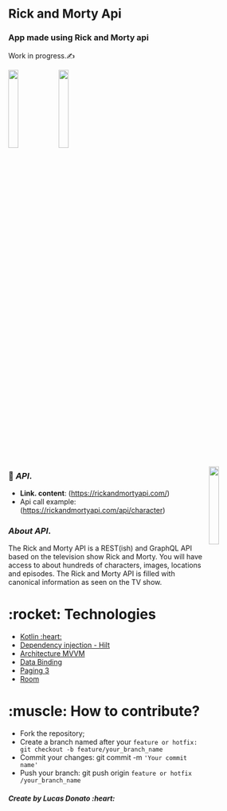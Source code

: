 ### **<h2>Rick and Morty Api</h2>**

### **App made using Rick and Morty api**
Work in progress.:writing_hand:


<img src="https://user-images.githubusercontent.com/47648982/156233229-197b6f4c-c77d-4165-b870-4cbe9a20df67.png" width="20%" style="max-width:40%;"/><img src="https://user-images.githubusercontent.com/47648982/156233230-e3a06d9c-4d7c-4987-b272-4b267f896975.png" width="20%" style="max-width:40%;"/> 

<p><a target="_blank" rel="noopener noreferrer" href="https://user-images.githubusercontent.com/47648982/156235694-a701762f-21fb-4e61-aa4b-03c18bb476ab.gif"><img src="https://user-images.githubusercontent.com/47648982/156235694-a701762f-21fb-4e61-aa4b-03c18bb476ab.gif" align="right" width="20%" style="max-width:100%;"></a></p>


### :page_with_curl: *API*.  
- **Link. content**: (https://rickandmortyapi.com/)
- Api call example: (https://rickandmortyapi.com/api/character) 

### *About API*. 
<p>The Rick and Morty API is a REST(ish) and GraphQL API based on the television show Rick and Morty. You will have access to about hundreds of characters, images, locations and episodes. The Rick and Morty API is filled with canonical information as seen on the TV show.</p>

<h1>:rocket: Technologies</h1>  

<ul>
  <li><a href="https://developer.android.com/kotlin?hl=pt" rel="nofollow"> Kotlin :heart: </a></li>
  <li><a href="https://developer.android.com/training/dependency-injection/hilt-android" rel="nofollow">Dependency injection - Hilt</a></li>
  <li><a href="https://developer.android.com/jetpack/guide?hl=pt-br" rel="nofollow">Architecture MVVM</a></li>
  <li><a href="https://developer.android.com/topic/libraries/data-binding?hl=pt-br" rel="nofollow">Data Binding</a></li>
  <li><a href="https://developer.android.com/topic/libraries/architecture/paging/v3-overview" rel="nofollow">Paging 3</a></li>
   <li><a href="https://developer.android.com/jetpack/androidx/releases/room?gclid=CjwKCAiApfeQBhAUEiwA7K_UH253BmKeDQkViN8W4DcKXAsO7TsEilxpbkSb8ZUw0yGsq5aDkc6e1RoCXCYQAvD_BwE&gclsrc=aw.ds" rel="nofollow">Room</a></li>
</ul>


<h1>:muscle: How to contribute?</h1>

<ul>
<li>Fork the repository;</li>
<li>Create a branch named after your <code>feature or hotfix: git checkout -b feature/your_branch_name</code></li>
 <li>Commit your changes: git commit -m <code>'Your commit name'</code></li>
 <li>Push your branch: git push origin <code>feature or hotfix /your_branch_name</code></li>
</ul>

<h5>Create by Lucas Donato :heart:</h5>
